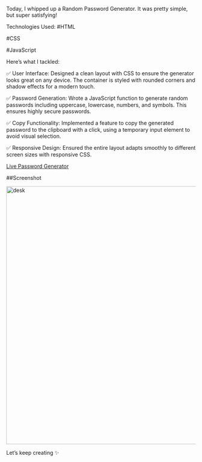 
Today, I whipped up a Random Password Generator. It was pretty simple, but super satisfying!

Technologies Used:
#HTML

#CSS

#JavaScript

Here’s what I tackled:

✅ User Interface: Designed a clean layout with CSS to ensure the generator looks great on any device. The container is styled with rounded corners and shadow effects for a modern touch.

✅ Password Generation: Wrote a JavaScript function to generate random passwords including uppercase, lowercase, numbers, and symbols. This ensures highly secure passwords.

✅ Copy Functionality: Implemented a feature to copy the generated password to the clipboard with a click, using a temporary input element to avoid visual selection.

✅ Responsive Design: Ensured the entire layout adapts smoothly to different screen sizes with responsive CSS.

[Live Password Generator](https://roobiwebdev.github.io/Day-44-Random-Password-Generator/)


##Screenshot

<img width="686" alt="desk" src="https://github.com/user-attachments/assets/d47f7a01-9efd-4ffe-9a05-b858d8dd07a6">







Let’s keep creating ✨

